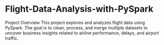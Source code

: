 # Flight-Data-Analysis-with-PySpark
Project Overview This project explores and analyzes flight data using PySpark. The goal is to clean, process, and merge multiple datasets to uncover business insights related to airline performance, delays, and airport traffic.
